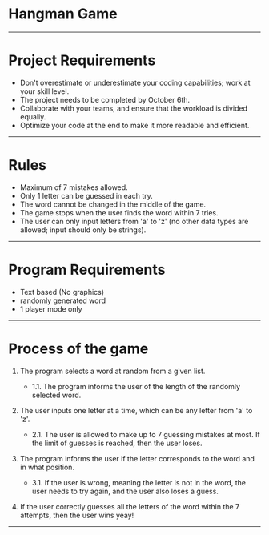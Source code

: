 # Hangman Game

---

# Project Requirements

- Don't overestimate or underestimate your coding capabilities; work at your skill level.
- The project needs to be completed by October 6th.
- Collaborate with your teams, and ensure that the workload is divided equally.
- Optimize your code at the end to make it more readable and efficient.

---

# Rules

- Maximum of 7 mistakes allowed.
- Only 1 letter can be guessed in each try.
- The word cannot be changed in the middle of the game.
- The game stops when the user finds the word within 7 tries.
- The user can only input letters from 'a' to 'z' (no other data types are allowed; input should only be strings).

---

# Program Requirements

- Text based (No graphics)
- randomly generated word
- 1 player mode only

---

# Process of the game

1. The program selects a word at random from a given list.
   - 1.1. The program informs the user of the length of the randomly selected word.

2. The user inputs one letter at a time, which can be any letter from 'a' to 'z'.
   - 2.1. The user is allowed to make up to 7 guessing mistakes at most. If the limit of guesses is reached, then the user loses.

3. The program informs the user if the letter corresponds to the word and in what position.
   - 3.1. If the user is wrong, meaning the letter is not in the word, the user needs to try again, and the user also loses a guess.

4. If the user correctly guesses all the letters of the word within the 7 attempts, then the user wins yeay!

---
